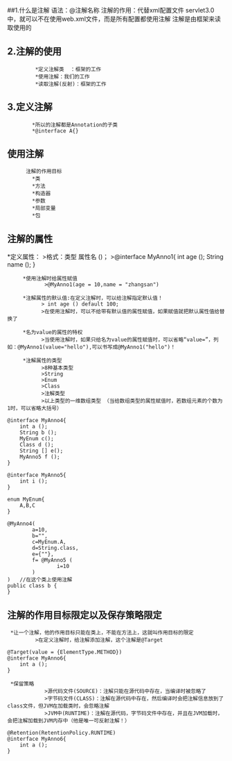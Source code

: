 ##1.什么是注解
     语法：@注解名称
             注解的作用：代替xml配置文件
                 servlet3.0中，就可以不在使用web.xml文件，而是所有配置都使用注解
             注解是由框架来读取使用的
             
## 2.注解的使用
             *定义注解类  ：框架的工作
             *使用注解：我们的工作
             *读取注解(反射)：框架的工作
 
## 3.定义注解
            *所以的注解都是Annotation的子类
            *@interface A{}    

## 使用注解
          注解的作用目标
            *类
            *方法
            *构造器
            *参数
            *局部变量
            *包 
          
## 注解的属性
*定义属性：
                >格式：类型 属性名 ()；
                >@interface MyAnno1{
                          int age ();
                          String name ();
                      }

         *使用注解时给属性赋值
                >@MyAnno1(age = 10,name = "zhangsan")

         *注解属性的默认值:在定义注解时，可以给注解指定默认值！ 
               > int age () default 100;
               >在使用注解时，可以不给带有默认值的属性赋值，如果赋值就把默认属性值给替换了

         *名为value的属性的特权
               >当使用注解时，如果只给名为value的属性赋值时，可以省略“value=”，列如：@MyAnno1(value="hello"),可以书写成@MyAnno1("hello")！

         *注解属性的类型
               >8种基本类型
               >String
               >Enum
               >Class
               >注解类型
               >以上类型的一维数组类型 （当给数组类型的属性赋值时，若数组元素的个数为1时，可以省略大括号）
```
@interface MyAnno4{
    int a ();
    String b ();
    MyEnum c();
    Class d ();
    String [] e();
    MyAnno5 f ();
}

@interface MyAnno5{
    int i ();
}

enum MyEnum{
    A,B,C
}

@MyAnno4(
        a=10,
        b="",
        c=MyEnum.A,
        d=String.class,
        e={""},
        f= @MyAnno5 (
                i=10
        )
)   //在这个类上使用注解
public class b {
}
```
        
## 注解的作用目标限定以及保存策略限定
     *让一个注解，他的作用目标只能在类上，不能在方法上，这就叫作用目标的限定
             >在定义注解时，给注解添加注解，这个注解是@Target
  ````
  @Target(value = {ElementType.METHOD})
  @interface MyAnno6{
      int a ();
  }
  ````                                           
     *保留策略
                >源代码文件(SOURCE)：注解只能在源代码中存在，当编译时被忽略了
                >字节码文件(CLASS)：注解在源代码中存在，然后编译时会把注解信息放到了class文件，但JVM在加载类时，会忽略注解
                >JVM中(RUNTIME)：注解在源代码，字节码文件中存在，并且在JVM加载时，会把注解加载到JVM内存中（他是唯一可反射注解！）
  ````
  @Retention(RetentionPolicy.RUNTIME)
  @interface MyAnno6{
      int a ();
  }

  ````                       